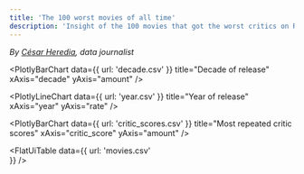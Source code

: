 ```yaml
---
title: 'The 100 worst movies of all time'
description: 'Insight of the 100 movies that got the worst critics on Rotten Tomatoes'
---
```


*By [César Heredia](https://x.com/cahered), data journalist*


<PlotlyBarChart
  data={{
    url: 'decade.csv'
  }}
  title="Decade of release"
  xAxis="decade"
  yAxis="amount"
/>

<PlotlyLineChart
  data={{
    url: 'year.csv'
  }}
  title="Year of release"
  xAxis="year"
  yAxis="rate"
/>

<PlotlyBarChart
  data={{
    url: 'critic_scores.csv'
  }}
  title="Most repeated critic scores"
  xAxis="critic_score"
  yAxis="amount"
/>

<FlatUiTable
  data={{
    url: 'movies.csv'    
  }}
/>
